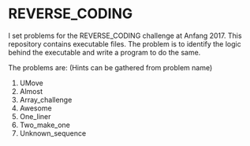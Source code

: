 # REVERSE_CODING
I set problems for the REVERSE_CODING challenge at Anfang 2017. This repository contains executable files. The problem is to identify the logic behind the executable and write a program to do the same.

The problems are: (Hints can be gathered from problem name)

1. UMove
2. Almost
3. Array_challenge
4. Awesome
5. One_liner
6. Two_make_one
7. Unknown_sequence
